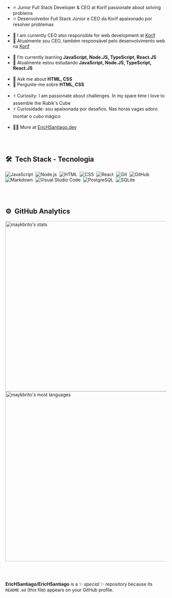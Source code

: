 <!--
<img align="right" height="590em" src="https://raw.githubusercontent.com/gist/EricHSantiago/4b16d875460d81487be491e20f557428/raw/803e6cfea347f34bfa4d81977cf3328897240fc0/githubcard.svg"/>
<h1 align="left">Hi <img src="https://raw.githubusercontent.com/kaueMarques/kaueMarques/master/hi.gif" height="30px">, I'm Eric Henrique</h1>
<p align="left"> <img src="https://komarev.com/ghpvc/?username=EricHSantiago&color=yellow" alt="Profile views" /> </p>
-->

- 🔥 Junior Full Stack Developer & CEO at Korif passionate about solving problems
- 🔥 Desenvolvedor Full Stack Júnior e CEO da Korif apaixonado por resolver problemas
<br><br>
- 🔭 I am currently CEO also responsible for web development at [Korif](https://github.com/korif)
- 🔭 Atualmente sou CEO, também responsável pelo desenvolvimento web na [Korif](https://github.com/korif)
<br><br>
- 🌱 I’m currently learning **JavaScript, Node.JS, TypeScript, React.JS**
- 🌱 Atualmente estou estudando **JavaScript, Node.JS, TypeScript, React.JS**
<br><br>
- 💬 Ask me about **HTML, CSS**
- 💬 Pergunte-me sobre **HTML, CSS**
<br><br>
- ⚡ Curiosity: I am passionate about challenges. In my spare time I love to assemble the Rubik's Cube
- ⚡ Curiosidade: sou apaixonada por desafios. Nas horas vagas adoro montar o cubo mágico
<br><br>
- 👨‍💻 More at [EricHSantiago.dev](https://korif.com.br)



<br><br>

## 🛠 &nbsp;Tech Stack - Tecnologia

![JavaScript](https://img.shields.io/badge/-JavaScript-05122A?style=flat&logo=javascript)&nbsp;
![Node.js](https://img.shields.io/badge/-Node.js-05122A?style=flat&logo=node.js)&nbsp;
![HTML](https://img.shields.io/badge/-HTML-05122A?style=flat&logo=HTML5)&nbsp;
![CSS](https://img.shields.io/badge/-CSS-05122A?style=flat&logo=CSS3&logoColor=1572B6)&nbsp;
![React](https://img.shields.io/badge/-React-05122A?style=flat&logo=react)&nbsp;
![Git](https://img.shields.io/badge/-Git-05122A?style=flat&logo=git)&nbsp;
![GitHub](https://img.shields.io/badge/-GitHub-05122A?style=flat&logo=github)&nbsp;
![Markdown](https://img.shields.io/badge/-Markdown-05122A?style=flat&logo=markdown)&nbsp;
![Visual Studio Code](https://img.shields.io/badge/-Visual%20Studio%20Code-05122A?style=flat&logo=visual-studio-code&logoColor=007ACC)&nbsp;
![PostgreSQL](https://img.shields.io/badge/-PostgreSQL-05122A?style=flat&logo=postgresql)&nbsp;
![SQLite](https://img.shields.io/badge/-SQLite-05122A?style=flat&logo=sqlite)&nbsp;

<br><br>

## ⚙️ &nbsp;GitHub Analytics

<p align="left">
<img width="530em" src="https://github-readme-stats.vercel.app/api?username=EricHSantiago&show_icons=true&theme=vision-friendly-dark" alt="maykbrito's stats"/>
<img width="530em" src="https://github-readme-stats.vercel.app/api/top-langs/?username=EricHSantiago&layout=compact&theme=vision-friendly-dark" alt="maykbrito's most languages"/>
</p>


<br><br>

<!--

## Contact

<p align="left" style="background:yellow">
<a href="https://codepen.io/maykbrito" target="_blank">
  <img align="center" src="https://img.shields.io/badge/-maykbrito-05122A?style=flat&logo=codepen" alt="codepen"/>
</a>
<a href="https://linkedin.com/in/maykbrito" target="_blank">
  <img align="center" src="https://img.shields.io/badge/-maykbrito-05122A?style=flat&logo=linkedin" alt="linkedin"/>
</a>
<a href="https://instagram.com/maykbrito" target="_blank">
 <img align="center" src="https://img.shields.io/badge/-maykbrito-05122A?style=flat&logo=instagram" alt="instagram"/>
</a>
</p>

-->

**EricHSantiago/EricHSantiago** is a ✨ _special_ ✨ repository because its `README.md` (this file) appears on your GitHub profile.
